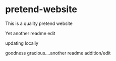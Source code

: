 # pretend-website

This is a quality pretend website

Yet another readme edit

updating locally

goodness gracious....another readme addition/edit
